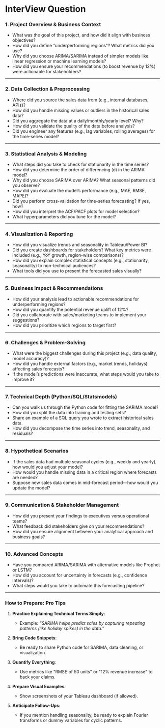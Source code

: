# InterView Question

### **1. Project Overview & Business Context**

- What was the goal of this project, and how did it align with business objectives?
- How did you define "underperforming regions"? What metrics did you use?
- Why did you choose ARIMA/SARIMA instead of simpler models like linear regression or machine learning models?
- How did you ensure your recommendations (to boost revenue by 12%) were actionable for stakeholders?

---

### **2. Data Collection & Preprocessing**

- Where did you source the sales data from (e.g., internal databases, APIs)?  
- How did you handle missing values or outliers in the historical sales data?  
- Did you aggregate the data at a daily/monthly/yearly level? Why?  
- How did you validate the quality of the data before analysis?  
- Did you engineer any features (e.g., lag variables, rolling averages) for the time-series model?  

---

### **3. Statistical Analysis & Modeling**

- What steps did you take to check for stationarity in the time series?  
- How did you determine the order of differencing (d) in the ARIMA model?  
- Why did you choose SARIMA over ARIMA? What seasonal patterns did you observe?  
- How did you evaluate the model’s performance (e.g., MAE, RMSE, MAPE)?  
- Did you perform cross-validation for time-series forecasting? If yes, how?  
- How did you interpret the ACF/PACF plots for model selection?  
- What hyperparameters did you tune for the model?  

---

### **4. Visualization & Reporting**

- How did you visualize trends and seasonality in Tableau/Power BI?  
- Did you create dashboards for stakeholders? What key metrics were included (e.g., YoY growth, region-wise comparisons)?  
- How did you explain complex statistical concepts (e.g., stationarity, seasonality) to non-technical audiences?  
- What tools did you use to present the forecasted sales visually?  

---

### **5. Business Impact & Recommendations**

- How did your analysis lead to actionable recommendations for underperforming regions?  
- How did you quantify the potential revenue uplift of 12%?  
- Did you collaborate with sales/marketing teams to implement your suggestions?  
- How did you prioritize which regions to target first?  

---

### **6. Challenges & Problem-Solving**

- What were the biggest challenges during this project (e.g., data quality, model accuracy)?  
- How did you handle external factors (e.g., market trends, holidays) affecting sales forecasts?  
- If the model’s predictions were inaccurate, what steps would you take to improve it?  

---

### **7. Technical Depth (Python/SQL/Statsmodels)**

- Can you walk us through the Python code for fitting the SARIMA model?  
- How did you split the data into training and testing sets?  
- Share an example of a SQL query you wrote to extract historical sales data.  
- How did you decompose the time series into trend, seasonality, and residuals?  

---

### **8. Hypothetical Scenarios**

- If the sales data had multiple seasonal cycles (e.g., weekly and yearly), how would you adjust your model?  
- How would you handle missing data in a critical region where forecasts are needed?  
- Suppose new sales data comes in mid-forecast period—how would you update the model?  

---

### **9. Communication & Stakeholder Management**

- How did you present your findings to executives versus operational teams?  
- What feedback did stakeholders give on your recommendations?  
- How did you ensure alignment between your analytical approach and business goals?  

---

### **10. Advanced Concepts**

- Have you compared ARIMA/SARIMA with alternative models like Prophet or LSTM?  
- How did you account for uncertainty in forecasts (e.g., confidence intervals)?  
- What steps would you take to automate this forecasting pipeline?  

---

### **How to Prepare: Pro Tips**

1. **Practice Explaining Technical Terms Simply**:  
   - Example: *"SARIMA helps predict sales by capturing repeating patterns (like holiday spikes) in the data."*  

2. **Bring Code Snippets**:  
   - Be ready to share Python code for SARIMA, data cleaning, or visualization.  

3. **Quantify Everything**:  
   - Use metrics like "RMSE of 50 units" or "12% revenue increase" to back your claims.  

4. **Prepare Visual Examples**:  
   - Show screenshots of your Tableau dashboard (if allowed).  

5. **Anticipate Follow-Ups**:  
   - If you mention handling seasonality, be ready to explain Fourier transforms or dummy variables for cyclic patterns.